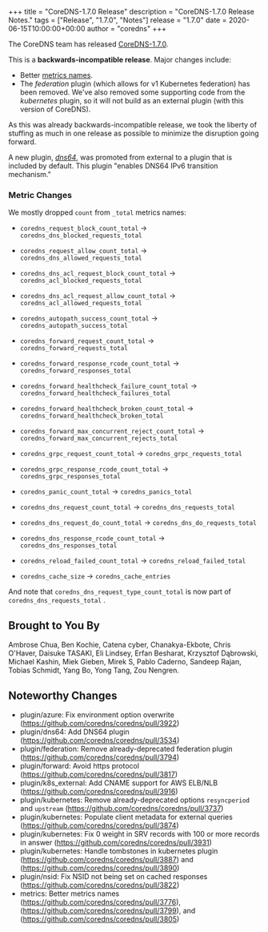 +++
title = "CoreDNS-1.7.0 Release"
description = "CoreDNS-1.7.0 Release Notes."
tags = ["Release", "1.7.0", "Notes"]
release = "1.7.0"
date = 2020-06-15T10:00:00+00:00
author = "coredns"
+++

The CoreDNS team has released
[CoreDNS-1.7.0](https://github.com/coredns/coredns/releases/tag/v1.7.0).

This is a **backwards-incompatible release**. Major changes include:
* Better [metrics names](https://github.com/coredns/coredns/pull/3776).
* The *federation* plugin (which allows for v1 Kubernetes federation) has been removed. We've also removed
  some supporting code from the *kubernetes* plugin, so it will not build as an external plugin
  (with this version of CoreDNS).

As this was already backwards-incompatible release, we took the liberty of stuffing as much in
one release as possible to minimize the disruption going forward.

A new plugin, [*dns64*](https://coredns.io/plugins/dns64), was promoted from external to a plugin that
is included by default. This plugin "enables DNS64 IPv6 transition mechanism."

### Metric Changes

We mostly dropped `count` from `_total` metrics names:

* `coredns_request_block_count_total` -\> `coredns_dns_blocked_requests_total`
* `coredns_request_allow_count_total` -\> `coredns_dns_allowed_requests_total`

* `coredns_dns_acl_request_block_count_total` -\> `coredns_acl_blocked_requests_total`
* `coredns_dns_acl_request_allow_count_total` -\> `coredns_acl_allowed_requests_total`

* `coredns_autopath_success_count_total` -\> `coredns_autopath_success_total`

* `coredns_forward_request_count_total` -\> `coredns_forward_requests_total`
* `coredns_forward_response_rcode_count_total` -\> `coredns_forward_responses_total`
* `coredns_forward_healthcheck_failure_count_total` -\> `coredns_forward_healthcheck_failures_total`
* `coredns_forward_healthcheck_broken_count_total` -\> `coredns_forward_healthcheck_broken_total`
* `coredns_forward_max_concurrent_reject_count_total` -\> `coredns_forward_max_concurrent_rejects_total`

* `coredns_grpc_request_count_total` -\> `coredns_grpc_requests_total`
* `coredns_grpc_response_rcode_count_total` -\> `coredns_grpc_responses_total`

* `coredns_panic_count_total` -\> `coredns_panics_total`
* `coredns_dns_request_count_total` -\> `coredns_dns_requests_total`
* `coredns_dns_request_do_count_total` -\> `coredns_dns_do_requests_total`
* `coredns_dns_response_rcode_count_total` -\> `coredns_dns_responses_total`

* `coredns_reload_failed_count_total` -\> `coredns_reload_failed_total`

* `coredns_cache_size` -\> `coredns_cache_entries`

And note that
`coredns_dns_request_type_count_total` is now part of `coredns_dns_requests_total` .

## Brought to You By

Ambrose Chua,
Ben Kochie,
Catena cyber,
Chanakya-Ekbote,
Chris O'Haver,
Daisuke TASAKI,
Eli Lindsey,
Erfan Besharat,
Krzysztof Dąbrowski,
Michael Kashin,
Miek Gieben,
Mirek S,
Pablo Caderno,
Sandeep Rajan,
Tobias Schmidt,
Yang Bo,
Yong Tang,
Zou Nengren.

## Noteworthy Changes

* plugin/azure: Fix environment option overwrite (https://github.com/coredns/coredns/pull/3922)
* plugin/dns64: Add DNS64 plugin (https://github.com/coredns/coredns/pull/3534)
* plugin/federation: Remove already-deprecated federation plugin (https://github.com/coredns/coredns/pull/3794)
* plugin/forward: Avoid https protocol (https://github.com/coredns/coredns/pull/3817)
* plugin/k8s_external: Add CNAME support for AWS ELB/NLB (https://github.com/coredns/coredns/pull/3916)
* plugin/kubernetes: Remove already-deprecated options `resyncperiod` and `upstream` (https://github.com/coredns/coredns/pull/3737)
* plugin/kubernetes: Populate client metadata for external queries (https://github.com/coredns/coredns/pull/3874)
* plugin/kubernetes: Fix 0 weight in SRV records with 100 or more records in answer (https://github.com/coredns/coredns/pull/3931)
* plugin/kubernetes: Handle tombstones in kubernetes plugin (https://github.com/coredns/coredns/pull/3887) and (https://github.com/coredns/coredns/pull/3890)
* plugin/nsid: Fix NSID not being set on cached responses (https://github.com/coredns/coredns/pull/3822)
* metrics: Better metrics names (https://github.com/coredns/coredns/pull/3776), (https://github.com/coredns/coredns/pull/3799), and (https://github.com/coredns/coredns/pull/3805)
